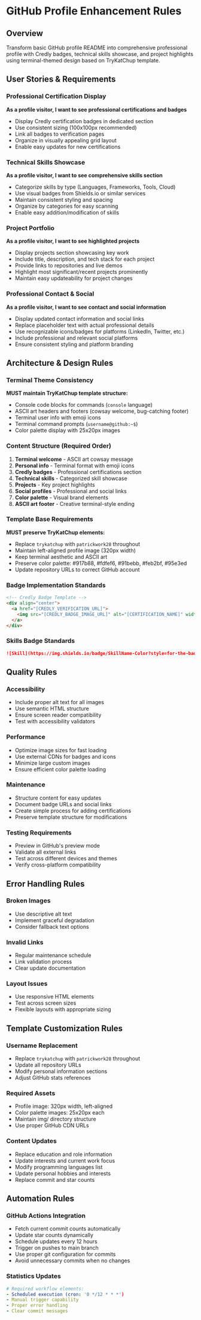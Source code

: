 # GitHub Profile Enhancement Rules

## Overview
Transform basic GitHub profile README into comprehensive professional profile with Credly badges, technical skills showcase, and project highlights using terminal-themed design based on TryKatChup template.

## User Stories & Requirements

### Professional Certification Display
**As a profile visitor, I want to see professional certifications and badges**
- Display Credly certification badges in dedicated section
- Use consistent sizing (100x100px recommended) 
- Link all badges to verification pages
- Organize in visually appealing grid layout
- Enable easy updates for new certifications

### Technical Skills Showcase
**As a profile visitor, I want to see comprehensive skills section**
- Categorize skills by type (Languages, Frameworks, Tools, Cloud)
- Use visual badges from Shields.io or similar services
- Maintain consistent styling and spacing
- Organize by categories for easy scanning
- Enable easy addition/modification of skills

### Project Portfolio
**As a profile visitor, I want to see highlighted projects**
- Display projects section showcasing key work
- Include title, description, and tech stack for each project
- Provide links to repositories and live demos
- Highlight most significant/recent projects prominently
- Maintain easy updateability for project changes

### Professional Contact & Social
**As a profile visitor, I want to see contact and social information**
- Display updated contact information and social links
- Replace placeholder text with actual professional details
- Use recognizable icons/badges for platforms (LinkedIn, Twitter, etc.)
- Include professional and relevant social platforms
- Ensure consistent styling and platform branding

## Architecture & Design Rules

### Terminal Theme Consistency
**MUST maintain TryKatChup template structure:**
- Console code blocks for commands (`console` language)
- ASCII art headers and footers (cowsay welcome, bug-catching footer)
- Terminal user info with emoji icons
- Terminal command prompts (`username@github:~$`)
- Color palette display with 25x20px images

### Content Structure (Required Order)
1. **Terminal welcome** - ASCII art cowsay message
2. **Personal info** - Terminal format with emoji icons
3. **Credly badges** - Professional certifications section
4. **Technical skills** - Categorized skill showcase
5. **Projects** - Key project highlights
6. **Social profiles** - Professional and social links
7. **Color palette** - Visual brand elements
8. **ASCII art footer** - Creative terminal-style ending

### Template Base Requirements
**MUST preserve TryKatChup elements:**
- Replace `trykatchup` with `patrickwork28` throughout
- Maintain left-aligned profile image (320px width)
- Keep terminal aesthetic and ASCII art
- Preserve color palette: #917b88, #fdfef6, #91bebb, #feb2bf, #95e3ed
- Update repository URLs to correct GitHub account

### Badge Implementation Standards
```html
<!-- Credly Badge Template -->
<div align="center">
  <a href="[CREDLY_VERIFICATION_URL]">
    <img src="[CREDLY_BADGE_IMAGE_URL]" alt="[CERTIFICATION_NAME]" width="100" height="100"/>
  </a>
</div>
```

### Skills Badge Standards
```markdown
![Skill](https://img.shields.io/badge/SkillName-Color?style=for-the-badge&logo=logo&logoColor=white)
```

## Quality Rules

### Accessibility
- Include proper alt text for all images
- Use semantic HTML structure
- Ensure screen reader compatibility
- Test with accessibility validators

### Performance
- Optimize image sizes for fast loading
- Use external CDNs for badges and icons
- Minimize large custom images
- Ensure efficient color palette loading

### Maintenance
- Structure content for easy updates
- Document badge URLs and social links
- Create simple process for adding certifications
- Preserve template structure for modifications

### Testing Requirements
- Preview in GitHub's preview mode
- Validate all external links
- Test across different devices and themes
- Verify cross-platform compatibility

## Error Handling Rules

### Broken Images
- Use descriptive alt text
- Implement graceful degradation
- Consider fallback text options

### Invalid Links
- Regular maintenance schedule
- Link validation process
- Clear update documentation

### Layout Issues
- Use responsive HTML elements
- Test across screen sizes
- Flexible layouts with appropriate sizing

## Template Customization Rules

### Username Replacement
- Replace `trykatchup` with `patrickwork28` throughout
- Update all repository URLs
- Modify personal information sections
- Adjust GitHub stats references

### Required Assets
- Profile image: 320px width, left-aligned
- Color palette images: 25x20px each
- Maintain img/ directory structure
- Use proper GitHub CDN URLs

### Content Updates
- Replace education and role information
- Update interests and current work focus
- Modify programming languages list
- Update personal hobbies and interests
- Replace commit and star counts

## Automation Rules

### GitHub Actions Integration
- Fetch current commit counts automatically
- Update star counts dynamically
- Schedule updates every 12 hours
- Trigger on pushes to main branch
- Use proper git configuration for commits
- Avoid unnecessary commits when no changes

### Statistics Updates
```yaml
# Required workflow elements:
- Scheduled execution (cron: '0 */12 * * *')
- Manual trigger capability
- Proper error handling
- Clear commit messages
```